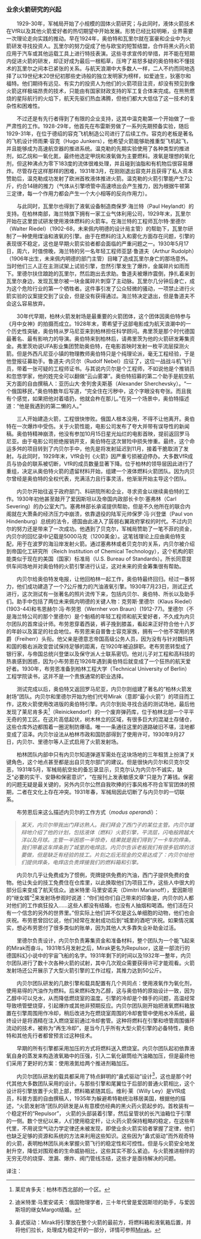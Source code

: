 ### 业余火箭研究的兴起

　　1929-30年，军械局开始了小规模的固体火箭研究；与此同时，液体火箭技术在VfR以及其他火箭爱好者的热切期望中开始发展。形势已经比较明晰，业界需要一次理论走向实践的推动。早在1924年，奥伯特和瓦里尔就在富豪和企业中为火箭研发寻找投资人。瓦里尔的努力促成了他与欧宝的短暂结盟，合作将黑火药火箭应用于汽车或其他运载工具上进行特技表演。这些寻求宣传的举措，并不能在短期内促进火箭的研发，却正好成为最后一根稻草，压垮了易怒多疑的奥伯特和不懂技术的瓦里尔之间本已紧张的关系。与航天浪潮中大多数人一样，二人不约而同地选择了以19世纪末20世纪初那些史诗般的独立发明家为榜样，如爱迪生，狄塞尔和福特。他们期待有远见、有实力的投资人为他们的火箭项目注资，却没有预见到像火箭这样极端昂贵的技术，只能由有国家财政支持的军工复合体来完成。在熊熊燃烧的星际航行的火焰下，航天先驱们热血沸腾，但他们都大大低估了这一技术的复杂性和困难性。

　　不过还是有先行者得到了有限的企业支持，这其中温克勒第一个开始做了一些严肃性的工作。1928-29年，他首先在布雷斯劳做了一系列先期预备实验，随后1929-31年，在位于德绍的容克飞机制造公司进行了后续工作。容克的老板是著名的飞机设计师雨果·容克（Hugo Junkers），他希望火箭能够助推重型飞机起飞，并且能够成为高速航空器的推进系统。温克勒的先期实验使用了各种类型的推进剂，如乙烷和一氧化氮，最终他选定甲烷和液氧做为主要燃料。液氧是理想的氧化剂，但这种沸点为零下183度的流体很难处理，并且碰到油脂和有机物后很容易爆炸。尽管存在这样那样的困难，1931年3月，在刚刚退出容克并且获得了私人资本赞助后，温克勒成功发射了欧洲首枚液体推进火箭。温克勒的火箭引擎能产生7公斤，约合14磅的推力（气体从引擎喷管中高速喷出会产生推力，因为根据牛顿第三定律，每一个作用力都会产生一个大小相等的反向作用力）。

　　与此同时，瓦里尔也得到了液氧设备制造商保罗·海兰特（Paul Heylandt）的支持。在柏林南部，海兰特旗下拥有一家工业气体利用公司，1929年末，瓦里尔开始在这里尝试研发使用液体燃料的火箭车。在海兰特的工程师瓦尔特·里德尔（Walter Riedel）（1902-68，未来佩内明德的设计局主管）的帮助下，瓦里尔研制了一种使用煤油和液氧的引擎。由于在燃料的注入和雾化方面存在问题，引擎的表现很不稳定，这也是早期火箭实验者都会面临的严重问题之一。1930年5月17日，周六，时值傍晚，海兰特的另一名年轻工程师亚瑟·鲁道夫（Arthur Rudolph）（1906年出生，未来佩内明德的部门主管）目睹了造成瓦里尔身亡的那场意外。当时他们三人正在主测试架上试验引擎，忽然引擎发生了爆炸，金属碎片如雨而下。里德尔扶住踉跄的瓦里尔，然后跑出去求助。鲁道夫被爆炸震倒，挣扎着来到瓦里尔身边，发现瓦里尔被一块金属碎片刺穿了主动脉。瓦里尔几分钟后身亡，成为这个危险行业的第一个牺牲者。这件事引发了公众轻微的骚动，一项禁止进行火箭实验的议案提交到了议会，但是没有获得通过。海兰特决定退出，但是鲁道夫不会这么容易放弃。

　　30年代早期，柏林火箭发射场是最重要的火箭团体，这个团体因奥伯特参与《月中女神》的拍摄而成立。1928年末，寄希望于这部电影成为航天浪潮中的一个历史性突破，奥伯特从罗马尼亚来到柏林担任科学顾问。弗里茨是那个时代德国最著名、最有影响力的导演。奥伯特来到柏林后，请弗里茨为他的火箭研发筹集资金。弗里茨劝说UFA影业集团赞助奥伯特，在电影首映时发射一枚平流层探测火箭。但是外西凡尼亚小镇的物理教师奥伯特只是个纯理论派，毫无工程经验，于是他登报征募助手。鲁道夫·内贝尔（Rudolf Nebel）应征了，这位一战战斗机飞行员，带着一张可疑的工程师证书。与其说内贝尔是个工程师，不如说他是个推销员和忽悠学家，他的姓完全可以翻做“云山雾罩”。奥伯特招募的第二个助手是航空航天方面的自由撰稿人：亚历山大·舍列舍夫斯基（Alexander Sherchevsky）。“一个俄国移民，”奥伯特数年后写道，“完全住在污秽中，这个字眼没有夸张。而且我有个感觉，如果把他对着墙扔，他就会杵在那儿。”在另一个场景中，奥伯特描述道：“他是我遇到的第二懒的人。”

　　三人开始建造火箭，工程很快惨败。俄国人根本没用，不得不让他离开。奥伯特在一次爆炸中受伤。关于火箭性能，电影公司发布了夸大并带有误导性的新闻稿。奥伯特精神崩溃，他没有参加10月15日星光灿烂的电影首映，提前返回罗马尼亚。由于电影公司拒绝报销开支，奥伯特在这次冒险中损失惨重。最终，这个命运多舛的项目转到了内贝尔手中，他先是将发射延迟到11月，接着干脆取消了发射。与此同时，1929年末，VfR会刊《火箭》因严重亏损被迫停办。大多数VfR成员与协会的联系被切断，VfR的成员数量显著下降。位于柏林的领导层因此进行了重组，决定从奥伯特火箭的遗留材料开始，组建一个液体燃料火箭团队。因为内贝尔曾经是奥伯特的全权代表，充满活力且行事灵活，他渐渐开始主导这个团队。

　　内贝尔开始往返于政府部门、科研院所和企业，寻求资金以继续奥伯特的工作。1930年初他甚至敲开了爱因斯坦以及帝国内政部长卡尔·塞弗林（Carl Severing）的办公室大门。塞弗林部长承诺提供帮助，但是不久他所在的联合内阁就在大萧条的经济压力中崩溃，依靠退役的陆军元帅保罗·冯·兴登堡（Paul von Hindenburg）总统的法令，德国由此进入了孱弱右翼政府掌权的时代。不过内贝尔的努力还是带来了一次成功。他遇到了贝克尔，军械局赞助了一笔不菲的资金，内贝尔的回忆录中记载是5000马克（1200美金）。这笔钱理论上应由奥伯特支配，用于在波罗的海沿岸发射火箭。通过塞弗林或者贝克尔的关系，内贝尔被介绍到帝国化工研究所（Reich Institution of Chemical Technology），这个机构的职能类似于现在的美国（国家）标准局（U.S. Bureau of Standards）。所长同意提供车间场地并对奥伯特的火箭引擎进行认证，这对未来的资金筹集很有帮助。

　　内贝尔给奥伯特发电报，让他回柏林一起工作，奥伯特最终回归。经过一番努力，他们成功建造了一个7公斤推力的汽油液氧引擎。1930年7月23日，测试正式进行，这次测试有一张著名的照片流传下来，包括内贝尔、奥伯特、所长以及助手们。助手中包括了两位未来佩内明德的关键人物：克劳斯·里德尔（Klaus Riedel）(1903-44)和韦恩赫尔·冯·布劳恩（Wernher von Braun）(1912-77)。里德尔（不是海兰特公司的那个里德尔）是个魁梧的年轻工程师和航天爱好者，不久成为内贝尔团队的首席设计师。布劳恩穿着西装，裤子挽到膝盖，看起来正好符合他十八岁的年龄以及富足的社会地位。布劳恩来自普鲁士容克家族，拥有一个他不常用的男爵（Freiherr）头衔。他父亲是德意志帝国高级公务人员，因为没有与针对魏玛共和国的极右派政变尝试保持足够的距离，在1920年被迫辞职。老布劳恩转型成了银行家，与帝国总统兴登堡以及保守派人士联系密切。他对儿子对工程和高科技的热衷感到困惑，因为小布劳恩在1926年遇到奥伯特后就变成了一个狂热的航天爱好者。1930年，布劳恩准备到柏林工程大学（Technical University of Berlin）工程学院读书，这并不是一个贵族通常的职业选择。

　　测试完成以后，奥伯特又返回罗马尼亚，内贝尔则组建了著名的“柏林火箭发射场”团队。内贝尔和里德尔开始为他们代号Mirak（意即“最小火箭”）的项目而工作，这枚火箭使用改进版的奥伯特引擎。内贝尔到处寻找合适的测试场地，最后他发现了莱尼肯多夫[^1]（Reinickendorf）的一个废弃弹药库，位于柏林北部一个平平无奇的劳工区。在这片高低起伏，树木林立的区域，有很多巨大的混凝土存储仓，这些仓库外边都围着一圈泥制防爆墙。唯一一条通往这里的道路破旧不堪，洼地都变成了沼泽。内贝尔设法从柏林市政和国防部得到了使用许可，1930年9月27日，内贝尔、里德尔等人正式启用了火箭发射场。

　　柏林团队内部中只有内贝尔知道弹道军需处在这块场地的三年租赁上扮演了关键角色，这个地点甚至都是出自贝克尔部门的建议。但是很快内贝尔和贝克尔交恶，1931年5月，军械局航空处的备忘录显示，贝克尔认为内贝尔不诚实，缺乏“必要的实干、安静和保密意识”，“在报刊上发表敏感文章”只是为了筹钱。保密的问题无疑是最关键的，另外内贝尔公然自我吹捧的行事风格不符合军官团体的预期，二者在文化上存在冲突。1931年春，军械局因此切断了与内贝尔的一切联系。

　　布劳恩后来这么描述内贝尔的工作方式（*modus operandi*）：


> *某天，内贝尔带我出门拜访熟人。我们拜会了西门子的某位主管。内贝尔雄辩地介绍了他的计划，包括液体（燃料）火箭引擎，平流层，闪电般跨越大洋以及月球。主管一半困惑一半惊奇，结果就是我们得到了一卡车的焊条。我们带着这车焊条到了城里的电焊店。内贝尔告诉老板我们有很多铝焊的活要做，但是缺乏有经验的技工。片刻之后无现金的交易达成了：内贝尔给他们提供焊条，电焊店负责焊接我们的燃料箱和引擎。*


　　内贝尔几乎让免费成为了惯例，壳牌提供免费的汽油，西门子提供免费的食物。他让失业的技工免费住在仓库里，以此换取他们为项目工作，这些人中很大的部分后来变成了航天信众。迪米特里·马里安诺夫（Dimitri Marianoff），爱因斯坦的“继女婿”[^2]来发射场参观时说道：“你们给你们自己带来的印象是，内贝尔的人都对他们的工作疯狂投入……这些人都没有结婚，也没有人抽烟和喝酒。他们活在只有一个信念的另外的世界里。”但实际上他们并不仅是这么单细胞的动物，他们也会庆祝。布劳恩曾回忆说，他们经常在发射成功后到“城里的酒吧”庆祝。如果情况属实，想必布劳恩付了很多类似的账单，因为其他人大多靠失业补助金过活。

　　里德尔负责设计，内贝尔负责筹集资金和准备材料，整个团队为一个能飞起来的Mirak而奋斗。1931年5月发射之后，Mirak更名为Repulsor，这是一部流行的德国科幻小说中的宇宙飞船的名字。1931年剩下的时间以及1932年一整年，内贝尔团队进行了数十次各种火箭的试射，其中几次观众需要获得许可才能观看。火箭发射场还公开展示了大型火箭引擎的工作过程，其推力达到50公斤。

　　内贝尔团队研发的几款引擎和载具配置有几个共同点：使用液氧作为氧化剂，使用易得的汽油作为燃料。后来燃料改为乙醇，这与奥伯特的原始设计一致，因为乙醇中可以兑水，从而降低燃烧室的温度。引擎的冷却是个棘手的问题，高温经常导致喷管壁烧穿，引起爆炸或其他非预期反应。内贝尔团队刚开始把液氧燃料箱放置在引擎周围用作冷却，稍后改进为在燃烧室周围的冷却套管中使用水冷系统，最终设计是将酒精在注入燃烧室前通过冷却套管。这种将燃料在引擎和喷管周围循环流动的技术，被称为“再生冷却”，是当今几乎所有大型火箭引擎的必备特性，奥伯特和其他先行者都曾预言过这种技术。

　　早期的所有引擎都采用加压的方式将燃料送入燃烧室。内贝尔团队起初依靠液氧自身的蒸发来构造液氧箱中的压强，引入二氧化碳筒给汽油箱加压，但是最终他们采用了更好的方案：使用液氮给两个推进剂箱加压。

　　内贝尔团队研发的载具都采用了特点鲜明的“鼻式驱动”设计[^3]，这也是那个时代其他大多数团队采用的设计。与那些引擎和尾翼位于后部的普通火箭相比，这个设计将引擎放置于火箭上部，燃料箱紧随其后。维利·莱（Willy Ley）是VfR成员，科普方面的自由撰稿人，1935年为躲避希特勒统治移居美国，根据他的描述，“火箭发射场”团队的研发是从有意模仿经典的黑火药火箭起步的。首枚装有一个稳定杆的“Repulsor”， 火箭的头部装着引擎，然后呈管状的长汽油箱位于引擎的一侧。数个世纪以来，人们使用稳定杆，让火药火箭保持粗略的稳定，在这些年代里，不用说空气动力学定律还未被发现，即使业余火箭实验者掌握了定律，他们也缺乏足够的资源和系统的方法来利用这些知识。这些因为“鼻式驱动”而外观奇特的火箭，表明柏林团队尚未掌握火箭飞行的稳定性和可控性。但是与火箭安全地发射升空，降低对围观者的生命威胁相比，这些其实不那么紧迫。与火箭推进相伴的无穷无尽的烧穿、泄漏、爆炸、阀门管线冻结，这些才是亟待解决的问题。

译注：

[^1]: 莱尼肯多夫：柏林市西北部的一个区。

[^2]: 迪米特里·马里安诺夫：俄国物理学者，三十年代曾是爱因斯坦的助手，与爱因斯坦的继女Margot结婚。

[^3]: 鼻式驱动：Mirak将引擎放在整个火箭的最前方，将燃料箱和液氧箱后置，并将他们拉长，处理成为稳定杆的一部分，详情可参照[Mirak](http://www.astronautix.com/lvs/mirak.htm)。
